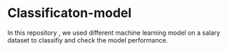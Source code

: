 # Classificaton-model
In this repository , we used different machine learning model on a salary dataset to classifiy and check the model performance.
